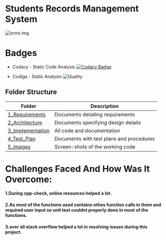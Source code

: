 # Students Records Management System 

![srms img](https://user-images.githubusercontent.com/86227942/160691999-b2979afc-49af-4fe8-97e4-6d441dd2877b.jpg)

# Badges
* Codacy - Static Code Analysis
[![Codacy Badge](https://app.codacy.com/project/badge/Grade/1bdb7cab90d2476d8e4252c1d81849e8)](https://www.codacy.com/gh/AdithyaaRavishankar/M1_StudentRecordManagementSystem/dashboard?utm_source=github.com&amp;utm_medium=referral&amp;utm_content=AdithyaaRavishankar/M1_StudentRecordManagementSystem&amp;utm_campaign=Badge_Grade)

* Codiga - Static Analysis
![Quality](https://api.codiga.io/project/32314/score/svg)

## Folder Structure 
 
|  Folder  |  Description  |
|-----|-------|
| [1_Requirements](https://github.com/AdithyaaRavishankar/M1_March_2022/tree/main/1_Requirements) | Documents detailing requirements   |
| [2_Architecture](https://github.com/AdithyaaRavishankar/M1_March_2022/tree/main/2_Architecture) |   Documents specifying design details   |
| [3_Implementation](https://github.com/AdithyaaRavishankar/M1_March_2022/tree/main/3_Implementation) | All code and documentation |
| [4_Test_Plan]() | Documents with test plans and procedures  |
| [5_Images]() | Screen-shots of the working code  |

# Challenges Faced And How Was It Overcome:
 #### 1.During cpp-check, online resources helped a lot.
 #### 2.As most of the functions used contains othes function calls in them and required user input         so unit test couldnt properly done in most of the functions.
 #### 3.over all stack overflow helped a lot in resolving issues during this project.
